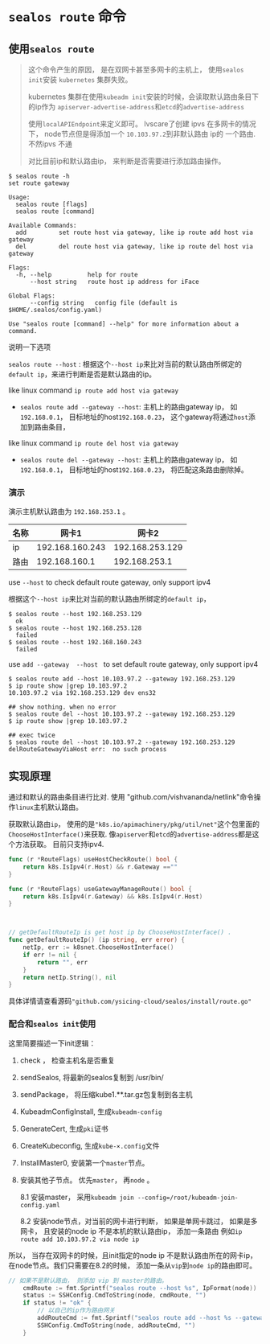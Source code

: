 # `sealos route` 命令

## 使用`sealos route`

> 这个命令产生的原因， 是在双网卡甚至多网卡的主机上， 使用`sealos init`安装 `kubernetes` 集群失败。
> 
> kubernetes 集群在使用`kubeadm init`安装的时候，会读取默认路由条目下的ip作为 `apiserver-advertise-address`和`etcd`的`advertise-address`
>
> 使用`localAPIEndpoint`来定义即可。  lvscare了创建 ipvs 在多网卡的情况下， 
> node节点但是得添加一个 `10.103.97.2`到非默认路由 ip的 一个路由. 不然ipvs 不通
>
> 对比目前ip和默认路由ip， 来判断是否需要进行添加路由操作。

```
$ sealos route -h
set route gateway

Usage:
  sealos route [flags]
  sealos route [command]

Available Commands:
  add         set route host via gateway, like ip route add host via gateway
  del         del route host via gateway, like ip route del host via gateway

Flags:
  -h, --help          help for route
      --host string   route host ip address for iFace

Global Flags:
      --config string   config file (default is $HOME/.sealos/config.yaml)

Use "sealos route [command] --help" for more information about a command.
```

说明一下选项

`sealos route --host` : 根据这个`--host ip`来比对当前的默认路由所绑定的`default ip`，来进行判断是否是默认路由的ip。


like linux command `ip route add host via gateway`

- `sealos route add --gateway --host`: 主机上的路由gateway ip， 如 `192.168.0.1`， 目标地址的host`192.168.0.23`，  这个gateway将通过`host`添加到路由条目，


like linux command `ip route del host via gateway`

- `sealos route del --gateway --host`: 主机上的路由gateway ip， 如 `192.168.0.1`， 目标地址的host`192.168.0.23`， 将匹配这条路由删除掉。
### 演示

演示主机默认路由为 `192.168.253.1` 。

名称|网卡1|网卡2
---|---|---
ip|192.168.160.243|192.168.253.129
路由|192.168.160.1|192.168.253.1


use `--host` to check default route gateway, only support ipv4

根据这个`--host ip`来比对当前的默认路由所绑定的`default ip`， 

```
$ sealos route --host 192.168.253.129
  ok
$ sealos route --host 192.168.253.128
  failed
$ sealos route --host 192.168.160.243
  failed
```

use `add --gateway  --host ` to set default route gateway, only support ipv4

```
$ sealos route add --host 10.103.97.2 --gateway 192.168.253.129
$ ip route show |grep 10.103.97.2
10.103.97.2 via 192.168.253.129 dev ens32 

## show nothing. when no error
$ sealos route del --host 10.103.97.2 --gateway 192.168.253.129
$ ip route show |grep 10.103.97.2

## exec twice
$ sealos route del --host 10.103.97.2 --gateway 192.168.253.129
delRouteGatewayViaHost err:  no such process
```

## 实现原理

通过和默认的路由条目进行比对. 使用 "github.com/vishvananda/netlink"命令操作`linux`主机默认路由。 


获取默认路由`ip`， 使用的是`"k8s.io/apimachinery/pkg/util/net"`这个包里面的` ChooseHostInterface()`来获取.
像`apiserver`和`etcd`的`advertise-address`都是这个方法获取。 目前只支持ipv4.

```go
func (r *RouteFlags) useHostCheckRoute() bool {
	return k8s.IsIpv4(r.Host) && r.Gateway ==""
}

func (r *RouteFlags) useGatewayManageRoute() bool {
	return k8s.IsIpv4(r.Gateway) && k8s.IsIpv4(r.Host)
}



// getDefaultRouteIp is get host ip by ChooseHostInterface() .
func getDefaultRouteIp() (ip string, err error) {
	netIp, err := k8snet.ChooseHostInterface()
	if err != nil {
		return "", err
	}
	return netIp.String(), nil
}
```

具体详情请查看源码`"github.com/ysicing-cloud/sealos/install/route.go"`

### 配合和`sealos init`使用

这里简要描述一下init逻辑： 

1. check ， 检查主机名是否重复
2. sendSealos, 将最新的sealos复制到 /usr/bin/ 
3. sendPackage， 将压缩kube1.**.tar.gz包复制到各主机
4. KubeadmConfigInstall, 生成`kubeadm-config`
5. GenerateCert, 生成`pki`证书
6. CreateKubeconfig, 生成`kube-×.config`文件
7. InstallMaster0, 安装第一个`master`节点。 
8. 安装其他子节点。 优先`master`， 再`node` 。

    8.1 安装master， 采用`kubeadm join --config=/root/kubeadm-join-config.yaml`
    
    8.2 安装node节点，对当前的网卡进行判断， 如果是单网卡跳过， 如果是多网卡， 且安装的node ip 不是本机的默认路由ip， 
    添加一条路由 例如`ip route add 10.103.97.2 via node ip`

所以， 当存在双网卡的时候，且init指定的node ip 不是默认路由所在的网卡ip， 在node节点。我们只需要在8.2的时候， 添加一条从`vip`到`node ip`的路由即可。

```go
// 如果不是默认路由， 则添加 vip 到 master的路由。
	cmdRoute := fmt.Sprintf("sealos route --host %s", IpFormat(node))
	status := SSHConfig.CmdToString(node, cmdRoute, "")
	if status != "ok" {
		// 以自己的ip作为路由网关
		addRouteCmd := fmt.Sprintf("sealos route add --host %s --gateway %s", VIP, IpFormat(node))
		SSHConfig.CmdToString(node, addRouteCmd, "")
	}
```
